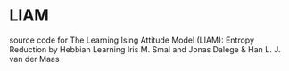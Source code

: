 # LIAM

source code for
The Learning Ising Attitude Model (LIAM): Entropy Reduction by Hebbian Learning
Iris M. Smal and Jonas Dalege & Han L. J. van der Maas
